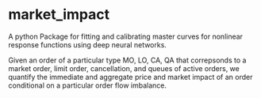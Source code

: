 # market_impact

A python Package for fitting and calibrating master curves for nonlinear response functions using deep neural networks. 

Given an order of a particular type MO, LO, CA, QA that correpsonds to a market order, limit order, cancellation, and queues of active orders, 
we quantify the immediate and aggregate price and market impact of an order conditional on a particular order flow imbalance.


